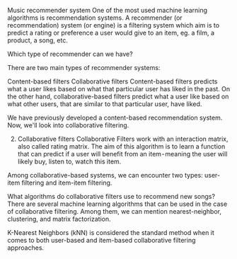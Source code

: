 Music recommender system
One of the most used machine learning algorithms is recommendation systems. A recommender (or recommendation) system (or engine) is a filtering system which aim is to predict a rating or preference a user would give to an item, eg. a film, a product, a song, etc.

Which type of recommender can we have?

There are two main types of recommender systems: 

Content-based filters
Collaborative filters
Content-based filters predicts what a user likes based on what that particular user has liked in the past. On the other hand, collaborative-based filters predict what a user like based on what other users, that are similar to that particular user, have liked.

We have previously developed a content-based recommendation system. Now, we'll look into collaborative filtering.

2) Collaborative filters
Collaborative Filters work with an interaction matrix, also called rating matrix. The aim of this algorithm is to learn a function that can predict if a user will benefit from an item - meaning the user will likely buy, listen to, watch this item.

Among collaborative-based systems, we can encounter two types: user-item filtering and item-item filtering.

What algorithms do collaborative filters use to recommend new songs? There are several machine learning algorithms that can be used in the case of collaborative filtering. Among them, we can mention nearest-neighbor, clustering, and matrix factorization.

K-Nearest Neighbors (kNN) is considered the standard method when it comes to both user-based and item-based collaborative filtering approaches.

